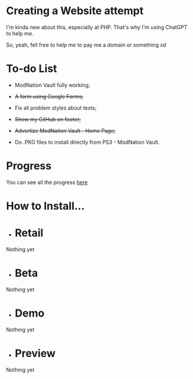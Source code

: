 # Creating a Website attempt
I'm kinda new about this, especially at PHP. That's why I'm using ChatGPT to help me.

So, yeah, fell free to help me to pay me a domain or something xd

# To-do List

- ModNation Vault fully working;

- ~~A form using Google Forms;~~

- Fix all problem styles about texts;

- ~~Show my GitHub on footer;~~

- ~~Advertize ModNation Vault - Home Page;~~

- Do .PKG files to install directly from PS3 - ModNation Vault.

# Progress

You can see all the progress [here](https://h3nr1qu3x.github.io)

# How to Install...

- # Retail

Nothing yet

- # Beta

Nothing yet 

- # Demo

Nothing yet 

- # Preview

Nothing yet 
